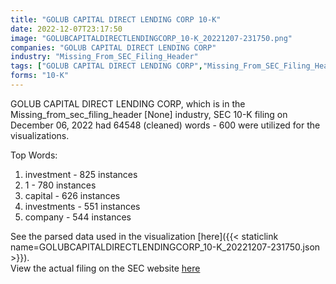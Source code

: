 ```yaml
---
title: "GOLUB CAPITAL DIRECT LENDING CORP 10-K"
date: 2022-12-07T23:17:50
image: "GOLUBCAPITALDIRECTLENDINGCORP_10-K_20221207-231750.png"
companies: "GOLUB CAPITAL DIRECT LENDING CORP"
industry: "Missing_From_SEC_Filing_Header"
tags: ["GOLUB CAPITAL DIRECT LENDING CORP","Missing_From_SEC_Filing_Header","12-06-2022","10-K"]
forms: "10-K"
---
```

GOLUB CAPITAL DIRECT LENDING CORP, which is in the Missing_from_sec_filing_header [None] industry, SEC 10-K filing on December 06, 2022 had 64548 (cleaned) words - 600 were utilized for the visualizations.

Top Words:
1. investment - 825 instances
2. 1 - 780 instances
3. capital - 626 instances
4. investments - 551 instances
5. company - 544 instances


See the parsed data used in the visualization [here]({{< staticlink name=GOLUBCAPITALDIRECTLENDINGCORP_10-K_20221207-231750.json >}}).  
View the actual filing on the SEC website [here](https://www.sec.gov/Archives/edgar/data/1868878/0001868878-22-000078.txt)